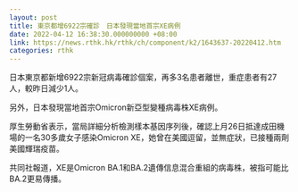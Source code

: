 ```yaml
---
layout: post
title: 東京都增6922宗確診　日本發現當地首宗XE病例
date: 2022-04-12 16:38:30.000000000 +08:00
link: https://news.rthk.hk/rthk/ch/component/k2/1643637-20220412.htm
categories: rthk
---
```


日本東京都新增6922宗新冠病毒確診個案，再多3名患者離世，重症患者有27人，較昨日減少1人。

另外，日本發現當地首宗Omicron新亞型變種病毒株XE病例。

厚生勞動省表示，當局詳細分析檢測樣本基因序列後，確認上月26日抵達成田機場的一名30多歲女子感染Omicron XE，她曾在美國逗留，並無症狀，已接種兩劑美國輝瑞疫苗。

共同社報道，XE是Omicron BA.1和BA.2遺傳信息混合重組的病毒株，被指可能比BA.2更易傳播。

